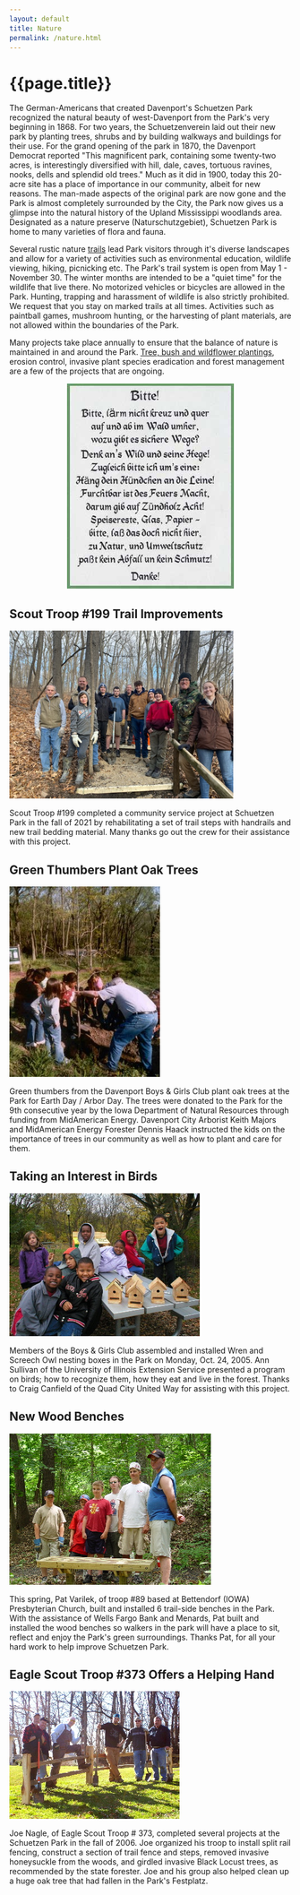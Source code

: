 ```yaml
---
layout: default
title: Nature
permalink: /nature.html
---
```


# {{page.title}}

The German-Americans that created Davenport's Schuetzen Park recognized the natural beauty of west-Davenport from the Park's very beginning in 1868. For two years, the Schuetzenverein laid out their new park by planting trees, shrubs and by building walkways and buildings for their use. For the grand opening of the park in 1870, the Davenport Democrat reported "This magnificent park, containing some twenty-two acres, is interestingly diversified with hill, dale, caves, tortuous ravines, nooks, dells and splendid old trees." Much as it did in 1900, today this 20-acre site has a place of importance in our community, albeit for new reasons. The man-made aspects of the original park are now gone and the Park is almost completely surrounded by the City, the Park now gives us a glimpse into the natural history of the Upland Mississippi woodlands area. Designated as a nature preserve (Naturschutzgebiet), Schuetzen Park is home to many varieties of flora and fauna.

Several rustic nature [trails](trails.html) lead Park visitors through it's diverse landscapes and allow for a variety of activities such as environmental education, wildlife viewing, hiking, picnicking etc. The Park's trail system is open from May 1 - November 30. The winter months are intended to be a "quiet time" for the wildlife that live there. No motorized vehicles or bicycles are allowed in the Park. Hunting, trapping and harassment of wildlife is also strictly prohibited. We request that you stay on marked trails at all times. Activities such as paintball games, mushroom hunting, or the harvesting of plant materials, are not allowed within the boundaries of the Park.

Many projects take place annually to ensure that the balance of nature is maintained in and around the Park. [Tree, bush and wildflower plantings](/assets/images/TreesPark.jpg), erosion control, invasive plant species eradication and forest management are a few of the projects that are ongoing.

<div style="text-align: center;margin-bottom: 1em;">
    <img src="/assets/images/message.jpg" alt="Bitte!">
</div>

<article>
<h2>Scout Troop #199 Trail Improvements</h2>
<img src="/assets/images/trail-steps.jpg" style="max-height: 300px;">
<p>Scout Troop #199 completed a community service project at Schuetzen Park in the fall of 2021 by 
rehabilitating a set of trail steps with handrails and new trail bedding material. Many thanks go out 
the crew for their assistance with this project.
</p>
</article>

<article>
<h2>Green Thumbers Plant Oak Trees</h2>
<img src="/assets/images/newsOakTrees.jpg">
<p>Green thumbers from the Davenport Boys & Girls Club plant oak trees at the 
Park for Earth Day / Arbor Day. The trees were donated to the Park for the 9th 
consecutive year by the Iowa Department of Natural Resources through funding from 
MidAmerican Energy. Davenport City Arborist Keith Majors and MidAmerican Energy 
Forester Dennis Haack instructed the kids on the importance of trees in our community 
as well as how to plant and care for them.
</p>
</article>

<article>
<h2>Taking an Interest in Birds</h2>
<img src="/assets/images/kidsbirds2.jpg">
<p>Members of the Boys & Girls Club assembled and installed Wren and Screech Owl 
nesting boxes in the Park on Monday, Oct. 24, 2005. Ann Sullivan of the University 
of Illinois Extension Service presented a program on birds; how to recognize them, 
how they eat and live in the forest. Thanks to Craig Canfield of the Quad City 
United Way for assisting with this project.
</p>
</article>

<article>
<h2>New Wood Benches</h2>
<img src="/assets/images/scouts.jpg">
<p>This spring, Pat Varilek, of troop #89 based at Bettendorf (IOWA) Presbyterian 
Church, built and installed 6 trail-side benches in the Park. With the assistance 
of Wells Fargo Bank and Menards, Pat built and installed the wood benches so walkers 
in the park will have a place to sit, reflect and enjoy the Park's green surroundings.
Thanks Pat, for all your hard work to help improve Schuetzen Park.
</p>
</article>

<article>
<h2>Eagle Scout Troop #373 Offers a Helping Hand</h2>
<img src="/assets/images/newsTroop.jpg">
<p>Joe Nagle, of Eagle Scout Troop # 373, completed several projects at the 
Schuetzen Park in the fall of 2006. Joe organized his troop to install split 
rail fencing, construct a section of trail fence and steps, removed invasive 
honeysuckle from the woods, and girdled invasive Black Locust trees, as recommended 
by the state forester. Joe and his group also helped clean up a huge oak tree that 
had fallen in the Park's Festplatz.
</p>
</article>

